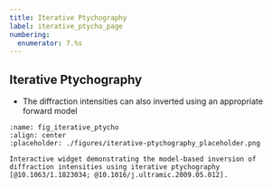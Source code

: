 ```yaml
---
title: Iterative Ptychography
label: iterative_ptycho_page
numbering:
  enumerator: 7.%s
---
```


## Iterative Ptychography

- The diffraction intensities can also inverted using an appropriate forward model

```{figure} #app:iterative-ptychography
:name: fig_iterative_ptycho
:align: center
:placeholder: ./figures/iterative-ptychography_placeholder.png

Interactive widget demonstrating the model-based inversion of diffraction intensities using iterative ptychography [@10.1063/1.1823034; @10.1016/j.ultramic.2009.05.012].
```
